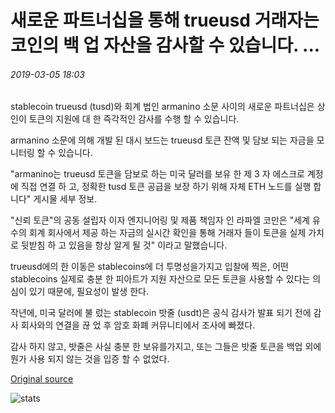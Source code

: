 # 새로운 파트너십을 통해 trueusd 거래자는 코인의 백 업 자산을 감사할 수 있습니다. ...

###### 2019-03-05 18:03

stablecoin trueusd (tusd)와 회계 법인 armanino 소문 사이의 새로운 파트너십은 상인이 토큰의 지원에 대 한 즉각적인 감사를 수행 할 수 있습니다.

armanino 소문에 의해 개발 된 대시 보드는 trueusd 토큰 잔액 및 담보 되는 자금을 모니터링 할 수 있습니다.

"armanino는 trueusd 토큰을 담보로 하는 미국 달러를 보유 한 제 3 자 에스크로 계정에 직접 연결 하 고, 정확한 tusd 토큰 공급을 보장 하기 위해 자체 ETH 노드를 실행 합니다" 게시물 세부 정보.

"신뢰 토큰"의 공동 설립자 이자 엔지니어링 및 제품 책임자 인 라파엘 코만은 "세계 유수의 회계 회사에서 제공 하는 자금의 실시간 확인을 통해 거래자 들이 토큰을 실제 가치로 뒷받침 하 고 있음을 항상 알게 될 것" 이라고 말했습니다.

trueusd에의 한 이동은 stablecoins에 더 투명성을가지고 입찰에 찍은, 어떤 stablecoins 실제로 충분 한 피아트가 지원 자산으로 모든 토큰을 사용할 수 있다는 의심이 있기 때문에, 필요성이 발생 한다.

작년에, 미국 달러에 불 렀는 stablecoin 밧줄 (usdt)은 공식 감사가 발표 되기 전에 감사 회사와의 연결을 끊 었 후 암호 화폐 커뮤니티에서 조사에 빠졌다.

감사 하지 않고, 밧줄은 사실 충분 한 보유를가지고, 또는 그들은 밧줄 토큰을 백업 외에 뭔가 사용 되지 않는 것을 입증 할 수 없었다.

[Original source](https://cointelegraph.com/news/new-partnership-allows-trueusd-traders-to-audit-the-coins-backing-assets)

![stats](https://c.statcounter.com/11760860/0/a89fa40b/1/ "stats")
